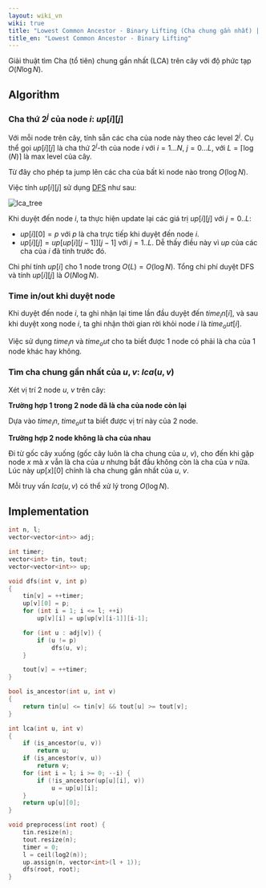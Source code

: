 ```yaml
---
layout: wiki_vn
wiki: true
title: "Lowest Common Ancestor - Binary Lifting (Cha chung gần nhất) | 🇻🇳"
title_en: "Lowest Common Ancestor - Binary Lifting"
---
```


Giải thuật tìm Cha (tổ tiên) chung gần nhất (LCA) trên cây với độ phức tạp $O(N \log N)$.

## Algorithm

### Cha thứ $2^j$ của node $i$: $up[i][j]$

Với mỗi node trên cây, tính sẵn các cha của node này theo các level $2^j$. Cụ thể gọi $up[i][j]$ là cha thứ $2^j$-th của node $i$ với $i=1...N$, $j=0...L$, với $L = \lceil \log(N) \rceil$ là max level của cây.

Từ đây cho phép ta jump lên các cha của bất kì node nào trong $O(\log N)$.

Việc tính $up[i][j]$ sử dụng [DFS](../../wiki/graph/depth-first-search) như sau:

![lca_tree](https://i.imgur.com/jt5taOA.png)

Khi duyệt đến node $i$, ta thực hiện update lại các giá trị $up[i][j]$ với $j = 0..L$:

+ $up[i][0] = p$ với $p$ là cha trực tiếp khi duyệt đến node $i$.
+ $up[i][j] = up[up[i][j-1]][j-1]$ với $j=1..L$. Dễ thấy điều này vì $up$ của các cha của $i$ đã tính trước đó.

Chi phí tính $up[i]$ cho 1 node trong $O(L) = O(\log N)$. Tổng chi phí duyệt DFS và tính $up[i][j]$ là $O(N \log N)$.

### Time in/out khi duyệt node

Khi duyệt đến node $i$, ta ghi nhận lại time lần đầu duyệt đến $time_in[i]$, và sau khi duyệt xong node $i$, ta ghi nhận thời gian rời khỏi node $i$ là $time_out[i]$.

Việc sử dụng $time_in$ và $time_out$ cho ta biết được 1 node có phải là cha của 1 node khác hay không.

### Tìm cha chung gần nhất của $u, v$: $lca(u,v)$

Xét vị trí 2 node $u$, $v$ trên cây:

**Trường hợp 1 trong 2 node đã là cha của node còn lại**

Dựa vào $time_in$, $time_out$ ta biết được vị trí này của 2 node.

**Trường hợp 2 node không là cha của nhau**

Đi từ gốc cây xuống (gốc cây luôn là cha chung của $u$, $v$), cho đến khi gặp node $x$ mà $x$ vẫn là cha của $u$ nhưng bắt đầu không còn là cha của $v$ nữa. Lúc này $up[x][0]$ chính là cha chung gần nhất của $u$, $v$.

Mỗi truy vấn $lca(u,v)$ có thể xử lý trong $O(\log N)$.

## Implementation

```cpp
int n, l;
vector<vector<int>> adj;

int timer;
vector<int> tin, tout;
vector<vector<int>> up;

void dfs(int v, int p)
{
    tin[v] = ++timer;
    up[v][0] = p;
    for (int i = 1; i <= l; ++i)
        up[v][i] = up[up[v][i-1]][i-1];

    for (int u : adj[v]) {
        if (u != p)
            dfs(u, v);
    }

    tout[v] = ++timer;
}

bool is_ancestor(int u, int v)
{
    return tin[u] <= tin[v] && tout[u] >= tout[v];
}

int lca(int u, int v)
{
    if (is_ancestor(u, v))
        return u;
    if (is_ancestor(v, u))
        return v;
    for (int i = l; i >= 0; --i) {
        if (!is_ancestor(up[u][i], v))
            u = up[u][i];
    }
    return up[u][0];
}

void preprocess(int root) {
    tin.resize(n);
    tout.resize(n);
    timer = 0;
    l = ceil(log2(n));
    up.assign(n, vector<int>(l + 1));
    dfs(root, root);
}
```

